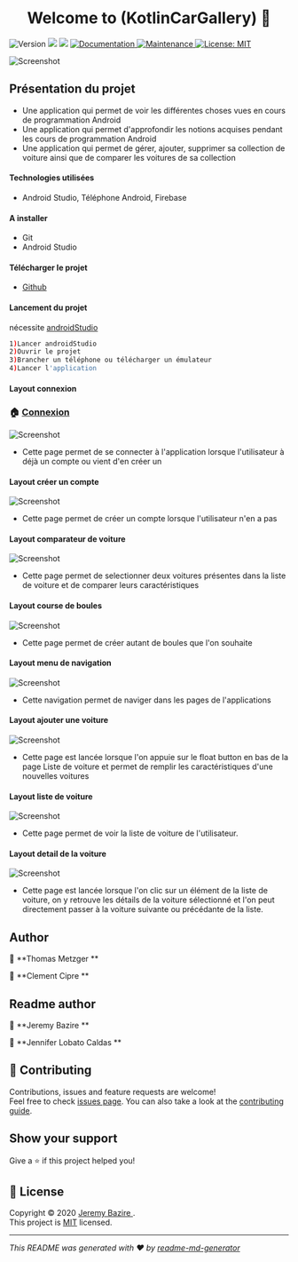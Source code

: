 <h1 align="center">Welcome to (KotlinCarGallery)  👋</h1>
<p>
  <img alt="Version" src="https://img.shields.io/badge/version-1.0.0-blue.svg?cacheSeconds=2592000" />
  <img src="https://img.shields.io/badge/npm-%3E%3D5.5.0-blue.svg" />
  <img src="https://img.shields.io/badge/node-%3E%3D9.3.0-blue.svg" />
  <a href="https://github.com/kefranabg/readme-md-generator#readme" target="_blank">
    <img alt="Documentation" src="https://img.shields.io/badge/documentation-yes-brightgreen.svg" />
  </a>
  <a href="https://github.com/kefranabg/readme-md-generator/graphs/commit-activity" target="_blank">
    <img alt="Maintenance" src="https://img.shields.io/badge/Maintained%3F-yes-green.svg" />
  </a>
  <a href="https://github.com/kefranabg/readme-md-generator/blob/master/LICENSE" target="_blank">
    <img alt="License: MIT" src="https://img.shields.io/github/license/kefranabg/(BowlingScoreBoard) " />
  </a>
</p>

![Screenshot](assetReadme/ic_launcher_authentification_logo.png)


## Présentation du projet
- Une application qui permet de voir les différentes choses vues en cours de programmation Android
- Une application qui permet d'approfondir les notions acquises pendant les cours de programmation Android
- Une application qui permet de gérer, ajouter, supprimer sa collection de voiture ainsi que de comparer les voitures de sa collection 

#### Technologies utilisées
- Android Studio, Téléphone Android, Firebase

#### A installer
- Git
- Android Studio

#### Télécharger le projet
- [Github](https://github.com/ThomasMetzger6898/ProjetKotlinDam2019)

#### Lancement du projet
nécessite [androidStudio](https://developer.android.com/studio/)
```sh
1)Lancer androidStudio
2)Ouvrir le projet
3)Brancher un téléphone ou télécharger un émulateur
4)Lancer l'application
```

#### Layout connexion
### 🏠 [Connexion](https://github.com/kefranabg/readme-md-generator#readme)
![Screenshot](assetReadme/Capture.PNG)
- Cette page permet de se connecter à l'application lorsque l'utilisateur à déjà un compte ou vient d'en créer un

#### Layout créer un compte
![Screenshot](assetReadme/Capture1.PNG)
- Cette page permet de créer un compte lorsque l'utilisateur n'en a pas

#### Layout comparateur de voiture
![Screenshot](assetReadme/Capture2.PNG)
- Cette page permet de selectionner deux voitures présentes dans la liste de voiture et de comparer leurs caractéristiques

#### Layout course de boules
![Screenshot](assetReadme/Capture3.PNG)
- Cette page permet de créer autant de boules que l'on souhaite

#### Layout menu de navigation
![Screenshot](assetReadme/Capture4.PNG)
- Cette navigation permet de naviger dans les pages de l'applications

#### Layout ajouter une voiture
![Screenshot](assetReadme/Capture5.PNG)
- Cette page est lancée lorsque l'on appuie sur le float button en bas de la page Liste de voiture et permet de remplir les caractéristiques d'une nouvelles voitures

#### Layout liste de voiture
![Screenshot](assetReadme/Capture6.PNG)
- Cette page permet de voir la liste de voiture de l'utilisateur.

 #### Layout detail de la voiture
![Screenshot](assetReadme/Capture7.PNG)
- Cette page est lancée lorsque l'on clic sur un élément de la liste de voiture, on y retrouve les détails de la voiture sélectionné et l'on peut directement passer à la voiture suivante ou précédante de la liste.


## Author
👤 **Thomas Metzger **

👤 **Clement Cipre **

## Readme author 
👤 **Jeremy Bazire **

👤 **Jennifer Lobato Caldas **


## 🤝 Contributing

Contributions, issues and feature requests are welcome!<br />Feel free to check [issues page](https://github.com/kefranabg/readme-md-generator/issues). You can also take a look at the [contributing guide](https://github.com/kefranabg/readme-md-generator/blob/master/CONTRIBUTING.md).

## Show your support

Give a ⭐️ if this project helped you!

## 📝 License

Copyright © 2020 [Jeremy Bazire ](https://github.com/kefranabg).<br />
This project is [MIT](https://github.com/kefranabg/readme-md-generator/blob/master/LICENSE) licensed.

***
_This README was generated with ❤️ by [readme-md-generator](https://github.com/kefranabg/readme-md-generator)_
